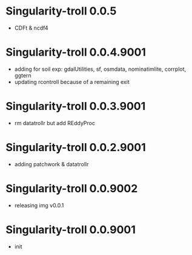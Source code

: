 # Singularity-troll 0.0.5

- CDFt & ncdf4

# Singularity-troll 0.0.4.9001

- adding for soil exp: gdalUtilities, sf, osmdata, nominatimlite, corrplot, ggtern
- updating rcontroll because of a remaining exit

# Singularity-troll 0.0.3.9001

- rm datatrollr but add REddyProc

# Singularity-troll 0.0.2.9001

- adding patchwork & datatrollr

# Singularity-troll 0.0.9002

- releasing img v0.0.1

# Singularity-troll 0.0.9001

-   init
